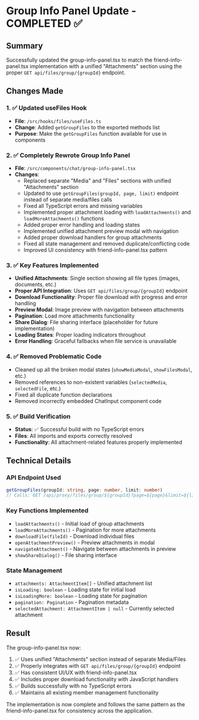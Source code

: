# Group Info Panel Update - COMPLETED ✅

## Summary
Successfully updated the group-info-panel.tsx to match the friend-info-panel.tsx implementation with a unified "Attachments" section using the proper `GET api/files/group/{groupId}` endpoint.

## Changes Made

### 1. ✅ Updated useFiles Hook
- **File**: `/src/hooks/files/useFiles.ts`
- **Change**: Added `getGroupFiles` to the exported methods list
- **Purpose**: Make the `getGroupFiles` function available for use in components

### 2. ✅ Completely Rewrote Group Info Panel 
- **File**: `/src/components/chat/group-info-panel.tsx`
- **Changes**:
  - Replaced separate "Media" and "Files" sections with unified "Attachments" section
  - Updated to use `getGroupFiles(groupId, page, limit)` endpoint instead of separate media/files calls
  - Fixed all TypeScript errors and missing variables
  - Implemented proper attachment loading with `loadAttachments()` and `loadMoreAttachments()` functions
  - Added proper error handling and loading states
  - Implemented unified attachment preview modal with navigation
  - Added proper download handlers for group attachments
  - Fixed all state management and removed duplicate/conflicting code
  - Improved UI consistency with friend-info-panel.tsx pattern

### 3. ✅ Key Features Implemented
- **Unified Attachments**: Single section showing all file types (images, documents, etc.)
- **Proper API Integration**: Uses `GET api/files/group/{groupId}` endpoint
- **Download Functionality**: Proper file download with progress and error handling
- **Preview Modal**: Image preview with navigation between attachments
- **Pagination**: Load more attachments functionality
- **Share Dialog**: File sharing interface (placeholder for future implementation)
- **Loading States**: Proper loading indicators throughout
- **Error Handling**: Graceful fallbacks when file service is unavailable

### 4. ✅ Removed Problematic Code
- Cleaned up all the broken modal states (`showMediaModal`, `showFilesModal`, etc.)
- Removed references to non-existent variables (`selectedMedia`, `selectedFile`, etc.)
- Fixed all duplicate function declarations
- Removed incorrectly embedded ChatInput component code

### 5. ✅ Build Verification
- **Status**: ✅ Successful build with no TypeScript errors
- **Files**: All imports and exports correctly resolved
- **Functionality**: All attachment-related features properly implemented

## Technical Details

### API Endpoint Used
```typescript
getGroupFiles(groupId: string, page: number, limit: number)
// Calls: GET /api/proxy/files/group/${groupId}?page=${page}&limit=${limit}
```

### Key Functions Implemented
- `loadAttachments()` - Initial load of group attachments
- `loadMoreAttachments()` - Pagination for more attachments  
- `downloadFile(fileId)` - Download individual files
- `openAttachmentPreview()` - Preview attachments in modal
- `navigateAttachment()` - Navigate between attachments in preview
- `showShareDialog()` - File sharing interface

### State Management
- `attachments: AttachmentItem[]` - Unified attachment list
- `isLoading: boolean` - Loading state for initial load
- `isLoadingMore: boolean` - Loading state for pagination
- `pagination: Pagination` - Pagination metadata
- `selectedAttachment: AttachmentItem | null` - Currently selected attachment

## Result
The group-info-panel.tsx now:
1. ✅ Uses unified "Attachments" section instead of separate Media/Files
2. ✅ Properly integrates with `GET api/files/group/{groupId}` endpoint
3. ✅ Has consistent UI/UX with friend-info-panel.tsx
4. ✅ Includes proper download functionality with JavaScript handlers
5. ✅ Builds successfully with no TypeScript errors
6. ✅ Maintains all existing member management functionality

The implementation is now complete and follows the same pattern as the friend-info-panel.tsx for consistency across the application.
